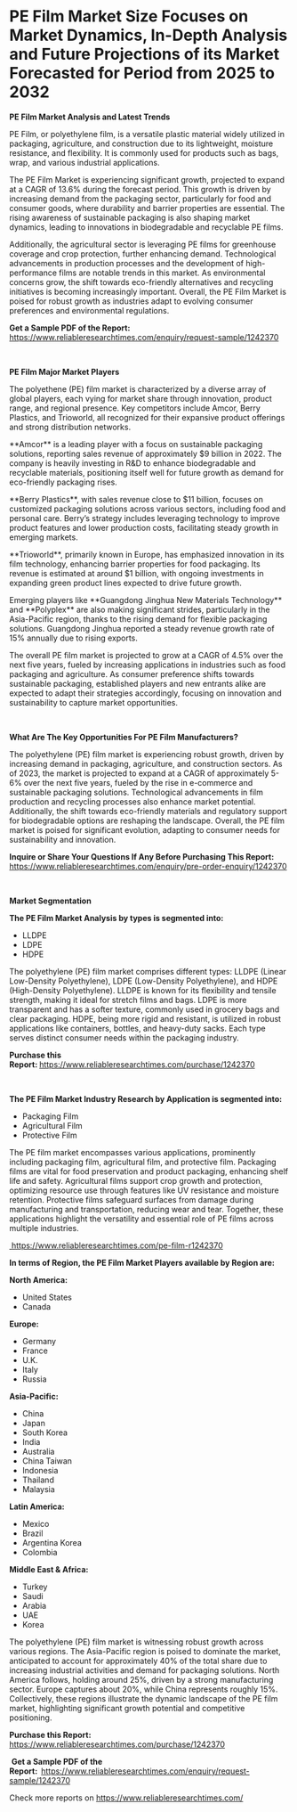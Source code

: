 <p><h1>PE Film Market Size Focuses on Market Dynamics, In-Depth Analysis and Future Projections of its Market Forecasted for Period from 2025 to 2032</h1></p><p><strong>PE Film Market Analysis and Latest Trends</strong></p>
<p><p>PE Film, or polyethylene film, is a versatile plastic material widely utilized in packaging, agriculture, and construction due to its lightweight, moisture resistance, and flexibility. It is commonly used for products such as bags, wrap, and various industrial applications.</p><p>The PE Film Market is experiencing significant growth, projected to expand at a CAGR of 13.6% during the forecast period. This growth is driven by increasing demand from the packaging sector, particularly for food and consumer goods, where durability and barrier properties are essential. The rising awareness of sustainable packaging is also shaping market dynamics, leading to innovations in biodegradable and recyclable PE films. </p><p>Additionally, the agricultural sector is leveraging PE films for greenhouse coverage and crop protection, further enhancing demand. Technological advancements in production processes and the development of high-performance films are notable trends in this market. As environmental concerns grow, the shift towards eco-friendly alternatives and recycling initiatives is becoming increasingly important. Overall, the PE Film Market is poised for robust growth as industries adapt to evolving consumer preferences and environmental regulations.</p></p>
<p><strong>Get a Sample PDF of the Report:&nbsp;</strong> <a href="https://www.reliableresearchtimes.com/enquiry/request-sample/1242370?utm_campaign=3386&utm_medium=2&utm_source=Github&utm_content=ia&utm_term=02042025&utm_id=pe-film">https://www.reliableresearchtimes.com/enquiry/request-sample/1242370</a></p>
<p>&nbsp;</p>
<p><strong>PE Film Major Market Players</strong></p>
<p><p>The polyethene (PE) film market is characterized by a diverse array of global players, each vying for market share through innovation, product range, and regional presence. Key competitors include Amcor, Berry Plastics, and Trioworld, all recognized for their expansive product offerings and strong distribution networks.</p><p>**Amcor** is a leading player with a focus on sustainable packaging solutions, reporting sales revenue of approximately $9 billion in 2022. The company is heavily investing in R&D to enhance biodegradable and recyclable materials, positioning itself well for future growth as demand for eco-friendly packaging rises.</p><p>**Berry Plastics**, with sales revenue close to $11 billion, focuses on customized packaging solutions across various sectors, including food and personal care. Berry’s strategy includes leveraging technology to improve product features and lower production costs, facilitating steady growth in emerging markets.</p><p>**Trioworld**, primarily known in Europe, has emphasized innovation in its film technology, enhancing barrier properties for food packaging. Its revenue is estimated at around $1 billion, with ongoing investments in expanding green product lines expected to drive future growth.</p><p>Emerging players like **Guangdong Jinghua New Materials Technology** and **Polyplex** are also making significant strides, particularly in the Asia-Pacific region, thanks to the rising demand for flexible packaging solutions. Guangdong Jinghua reported a steady revenue growth rate of 15% annually due to rising exports.</p><p>The overall PE film market is projected to grow at a CAGR of 4.5% over the next five years, fueled by increasing applications in industries such as food packaging and agriculture. As consumer preference shifts towards sustainable packaging, established players and new entrants alike are expected to adapt their strategies accordingly, focusing on innovation and sustainability to capture market opportunities.</p></p>
<p>&nbsp;</p>
<p><strong>What Are The Key Opportunities For PE Film Manufacturers?</strong></p>
<p><p>The polyethylene (PE) film market is experiencing robust growth, driven by increasing demand in packaging, agriculture, and construction sectors. As of 2023, the market is projected to expand at a CAGR of approximately 5-6% over the next five years, fueled by the rise in e-commerce and sustainable packaging solutions. Technological advancements in film production and recycling processes also enhance market potential. Additionally, the shift towards eco-friendly materials and regulatory support for biodegradable options are reshaping the landscape. Overall, the PE film market is poised for significant evolution, adapting to consumer needs for sustainability and innovation.</p></p>
<p><strong>Inquire or Share Your Questions If Any Before Purchasing This Report:</strong> <a href="https://www.reliableresearchtimes.com/enquiry/pre-order-enquiry/1242370?utm_campaign=3386&utm_medium=2&utm_source=Github&utm_content=ia&utm_term=02042025&utm_id=pe-film">https://www.reliableresearchtimes.com/enquiry/pre-order-enquiry/1242370</a></p>
<p>&nbsp;</p>
<p><strong>Market Segmentation</strong></p>
<p><strong>The PE Film Market Analysis by types is segmented into:</strong></p>
<p><ul><li>LLDPE</li><li>LDPE</li><li>HDPE</li></ul></p>
<p><p>The polyethylene (PE) film market comprises different types: LLDPE (Linear Low-Density Polyethylene), LDPE (Low-Density Polyethylene), and HDPE (High-Density Polyethylene). LLDPE is known for its flexibility and tensile strength, making it ideal for stretch films and bags. LDPE is more transparent and has a softer texture, commonly used in grocery bags and clear packaging. HDPE, being more rigid and resistant, is utilized in robust applications like containers, bottles, and heavy-duty sacks. Each type serves distinct consumer needs within the packaging industry.</p></p>
<p><strong>Purchase this Report:&nbsp;</strong><a href="https://www.reliableresearchtimes.com/purchase/1242370?utm_campaign=3386&utm_medium=2&utm_source=Github&utm_content=ia&utm_term=02042025&utm_id=pe-film">https://www.reliableresearchtimes.com/purchase/1242370</a></p>
<p>&nbsp;</p>
<p><strong>The PE Film Market Industry Research by Application is segmented into:</strong></p>
<p><ul><li>Packaging Film</li><li>Agricultural Film</li><li>Protective Film</li></ul></p>
<p><p>The PE film market encompasses various applications, prominently including packaging film, agricultural film, and protective film. Packaging films are vital for food preservation and product packaging, enhancing shelf life and safety. Agricultural films support crop growth and protection, optimizing resource use through features like UV resistance and moisture retention. Protective films safeguard surfaces from damage during manufacturing and transportation, reducing wear and tear. Together, these applications highlight the versatility and essential role of PE films across multiple industries.</p></p>
<p><a href="https://www.reliableresearchtimes.com/pe-film-r1242370?utm_campaign=3386&utm_medium=2&utm_source=Github&utm_content=ia&utm_term=02042025&utm_id=pe-film">&nbsp;https://www.reliableresearchtimes.com/pe-film-r1242370</a></p>
<p><strong>In terms of Region, the PE Film Market Players available by Region are:</strong></p>
<p>
    <p> <strong> North America: </strong>
        <ul>
            <li>United States</li>
            <li>Canada</li>
        </ul>
        </p> 
    <p> <strong> Europe: </strong>
        <ul>
            <li>Germany</li>
            <li>France</li>
            <li>U.K.</li>
            <li>Italy</li>
            <li>Russia</li>
        </ul>
        </p> 
    <p> <strong> Asia-Pacific: </strong>
        <ul>
            <li>China</li>
            <li>Japan</li>
            <li>South Korea</li>
            <li>India</li>
            <li>Australia</li>
            <li>China Taiwan</li>
            <li>Indonesia</li>
            <li>Thailand</li>
            <li>Malaysia</li>
        </ul>
        </p> 
    <p> <strong> Latin America: </strong>
        <ul>
            <li>Mexico</li>
            <li>Brazil</li>
            <li>Argentina Korea</li>
            <li>Colombia</li>
        </ul>
        </p> 
    <p> <strong> Middle East & Africa: </strong>
        <ul>
            <li>Turkey</li>
            <li>Saudi</li>
            <li>Arabia</li>
            <li>UAE</li>
            <li>Korea</li>
        </ul>
    </p>
    </p>
<p><p>The polyethylene (PE) film market is witnessing robust growth across various regions. The Asia-Pacific region is poised to dominate the market, anticipated to account for approximately 40% of the total share due to increasing industrial activities and demand for packaging solutions. North America follows, holding around 25%, driven by a strong manufacturing sector. Europe captures about 20%, while China represents roughly 15%. Collectively, these regions illustrate the dynamic landscape of the PE film market, highlighting significant growth potential and competitive positioning.</p></p>
<p><strong>Purchase this Report: </strong><a href="https://www.reliableresearchtimes.com/purchase/1242370?utm_campaign=3386&utm_medium=2&utm_source=Github&utm_content=ia&utm_term=02042025&utm_id=pe-film">https://www.reliableresearchtimes.com/purchase/1242370</a></p>
<p>&nbsp;<strong>Get a Sample PDF of the Report:&nbsp;&nbsp;</strong><a href="https://www.reliableresearchtimes.com/enquiry/request-sample/1242370?utm_campaign=3386&utm_medium=2&utm_source=Github&utm_content=ia&utm_term=02042025&utm_id=pe-film">https://www.reliableresearchtimes.com/enquiry/request-sample/1242370</a></p>
<p><strong></strong></p>
<p>Check more reports on <a href="https://www.reliableresearchtimes.com/?utm_campaign=3386&utm_medium=2&utm_source=Github&utm_content=ia&utm_term=02042025&utm_id=pe-film">https://www.reliableresearchtimes.com/</a></p>